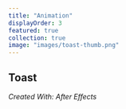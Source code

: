 ```yaml
---
title: "Animation"
displayOrder: 3
featured: true
collection: true
image: "images/toast-thumb.png"
---
```


## Toast

_Created With: After Effects_
